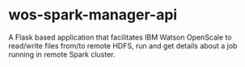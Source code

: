 # wos-spark-manager-api
A Flask based application that facilitates IBM Watson OpenScale to read/write files from/to remote HDFS, run and get details about a job running in remote Spark cluster.
